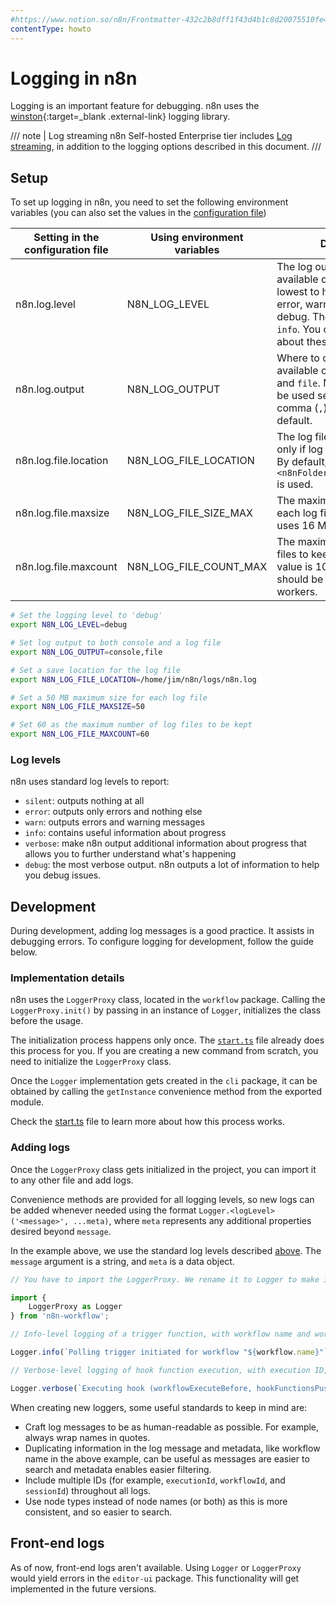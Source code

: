```yaml
---
#https://www.notion.so/n8n/Frontmatter-432c2b8dff1f43d4b1c8d20075510fe4
contentType: howto
---
```


# Logging in n8n

Logging is an important feature for debugging. n8n uses the [winston](https://www.npmjs.com/package/winston){:target=_blank .external-link} logging library.

/// note | Log streaming
n8n Self-hosted Enterprise tier includes [Log streaming](/log-streaming/), in addition to the logging options described in this document.
///
## Setup

To set up logging in n8n, you need to set the following environment variables (you can also set the values in the [configuration file](/hosting/configuration/environment-variables/))

| Setting in the configuration file | Using environment variables | Description |
|-----------------------------------|-----------------------------|-------------|
| n8n.log.level | N8N_LOG_LEVEL | The log output level. The available options are (from lowest to highest level) are error, warn, info, verbose, and debug. The default value is `info`. You can learn more about these options [here](#log-levels). |
| n8n.log.output | N8N_LOG_OUTPUT | Where to output logs. The available options are `console` and `file`. Multiple values can be used separated by a comma (`,`). `console` is used by default. |
| n8n.log.file.location | N8N_LOG_FILE_LOCATION | The log file location, used only if log output is set to file. By default, `<n8nFolderPath>/logs/n8n.log` is used. |
| n8n.log.file.maxsize | N8N_LOG_FILE_SIZE_MAX | The maximum size (in MB) for each log file. By default, n8n uses 16 MB. |
| n8n.log.file.maxcount | N8N_LOG_FILE_COUNT_MAX | The maximum number of log files to keep. The default value is 100. This value should be set when using workers. |


```bash
# Set the logging level to 'debug'
export N8N_LOG_LEVEL=debug

# Set log output to both console and a log file
export N8N_LOG_OUTPUT=console,file

# Set a save location for the log file
export N8N_LOG_FILE_LOCATION=/home/jim/n8n/logs/n8n.log

# Set a 50 MB maximum size for each log file
export N8N_LOG_FILE_MAXSIZE=50

# Set 60 as the maximum number of log files to be kept
export N8N_LOG_FILE_MAXCOUNT=60
```

### Log levels

n8n uses standard log levels to report:

- `silent`: outputs nothing at all
- `error`: outputs only errors and nothing else
- `warn`: outputs errors and warning messages
- `info`: contains useful information about progress
- `verbose`: make n8n output additional information about progress that allows you to further understand what's happening
- `debug`: the most verbose output. n8n outputs a lot of information to help you debug issues.


## Development

During development, adding log messages is a good practice. It assists in debugging errors. To configure logging for development, follow the guide below.

### Implementation details

n8n uses the `LoggerProxy` class, located in the `workflow` package. Calling the `LoggerProxy.init()` by passing in an instance of `Logger`, initializes the class before the usage.

The initialization process happens only once. The [`start.ts`](https://github.com/n8n-io/n8n/blob/master/packages/cli/commands/start.ts) file already does this process for you. If you are creating a new command from scratch, you need to initialize the `LoggerProxy` class.

Once the `Logger` implementation gets created in the `cli` package, it can be obtained by calling the `getInstance` convenience method from the exported module.

Check the [start.ts](https://github.com/n8n-io/n8n/blob/master/packages/cli/commands/start.ts) file to learn more about how this process works.

### Adding logs

Once the `LoggerProxy` class gets initialized in the project, you can import it to any other file and add logs.

Convenience methods are provided for all logging levels, so new logs can be added whenever needed using the format `Logger.<logLevel>('<message>', ...meta)`, where `meta` represents any additional properties desired beyond `message`.

In the example above, we use the standard log levels described [above](#log-levels). The `message` argument is a string, and `meta` is a data object.

```js
// You have to import the LoggerProxy. We rename it to Logger to make it easier

import {
	LoggerProxy as Logger
} from 'n8n-workflow';

// Info-level logging of a trigger function, with workflow name and workflow ID as additional metadata properties

Logger.info(`Polling trigger initiated for workflow "${workflow.name}"`, {workflowName: workflow.name, workflowId: workflow.id});

// Verbose-level logging of hook function execution, with execution ID, workflow ID, and session ID as metadata properties

Logger.verbose(`Executing hook (workflowExecuteBefore, hookFunctionsPush)`, {executionId: this.executionId, workflowId: this.workflowData.id, sessionId: this.sessionId});
```

When creating new loggers, some useful standards to keep in mind are:

- Craft log messages to be as human-readable as possible. For example, always wrap names in quotes.
- Duplicating information in the log message and metadata, like workflow name in the above example, can be useful as messages are easier to search and metadata enables easier filtering.
- Include multiple IDs (for example, `executionId`, `workflowId`, and `sessionId`) throughout all logs.
- Use node types instead of node names (or both) as this is more consistent, and so easier to search.

## Front-end logs

As of now, front-end logs aren't available. Using `Logger` or `LoggerProxy` would yield errors in the `editor-ui` package. This functionality will get implemented in the future versions.
